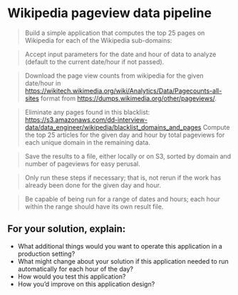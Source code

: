 # Wikipedia pageview data pipeline

> Build a simple application that computes the top 25 pages on Wikipedia for each of the Wikipedia sub-domains:

> Accept input parameters for the date and hour of data to analyze (default to the current date/hour if not passed).

> Download the page view counts from wikipedia for the given date/hour in https://wikitech.wikimedia.org/wiki/Analytics/Data/Pagecounts-all-sites format from https://dumps.wikimedia.org/other/pageviews/.

> Eliminate any pages found in this blacklist: https://s3.amazonaws.com/dd-interview-data/data_engineer/wikipedia/blacklist_domains_and_pages Compute the top 25 articles for the given day and hour by total pageviews for each unique domain in the remaining data.

> Save the results to a file, either locally or on S3, sorted by domain and number of pageviews for easy perusal.

> Only run these steps if necessary; that is, not rerun if the work has already been done for the given day and hour.

> Be capable of being run for a range of dates and hours; each hour within the range should have its own result file.

## For your solution, explain:

- What additional things would you want to operate this application in a production setting?
- What might change about your solution if this application needed to run automatically for each hour of the day?
- How would you test this application?
- How you’d improve on this application design?
